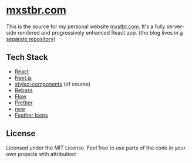 # [mxstbr.com](https://mxstbr.com)

This is the source for my personal website [mxstbr.com](https://mxstbr.com). It's a fully server-side rendered and progressively enhanced React app. (the blog lives in [a separate repository](https://github.com/mxstbr/mxstbr.github.io))

## Tech Stack

- [React](https://github.com/facebook/react)
- [Next.js](https://github.com/zeit/next.js)
- [styled-components](https://github.com/styled-components) (of course)
- [Rebass](https://github.com/rebassjs/rebass)
- [Flow](https://github.com/facebook/flow)
- [Prettier](https://github.com/prettier/prettier)
- [now](https://now.sh)
- [Feather Icons](https://feathericons.com)

## License

Licensed under the MIT License. Feel free to use parts of the code in your own projects with attribution!
